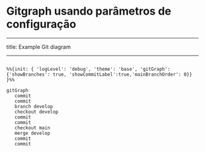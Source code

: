 # Gitgraph usando parâmetros de configuração

---

title: Example Git diagram

---

```mermaid

%%{init: { 'logLevel': 'debug', 'theme': 'base', 'gitGraph': {'showBranches': true, 'showCommitLabel':true,'mainBranchOrder': 0}} }%%

gitGraph
   commit
   commit
   branch develop
   checkout develop
   commit
   commit
   checkout main
   merge develop
   commit
   commit

```
